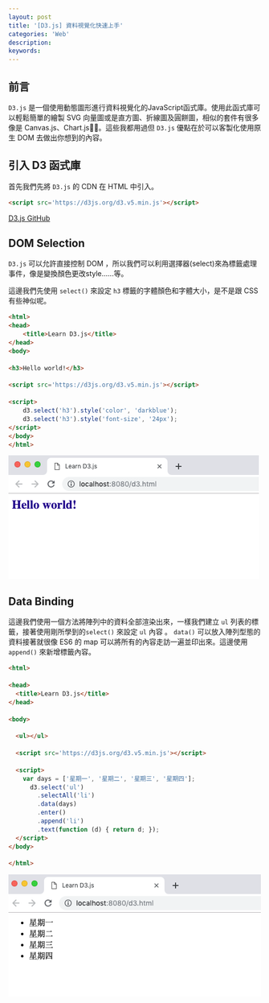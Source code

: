 ```yaml
---
layout: post
title: '[D3.js] 資料視覺化快速上手'
categories: 'Web'
description: 
keywords:
---
```


## 前言
`D3.js` 是一個使用動態圖形進行資料視覺化的JavaScript函式庫。使用此函式庫可以輕鬆簡單的繪製 SVG 向量圖或是直方圖、折線圖及圓餅圖，相似的套件有很多像是 Canvas.js、Chart.js。這些我都用過但 `D3.js` 優點在於可以客製化使用原生 DOM 去做出你想到的內容。

## 引入 D3 函式庫
首先我們先將 `D3.js` 的 CDN 在 HTML 中引入。

```html
<script src='https://d3js.org/d3.v5.min.js'></script>
```

[D3.js GitHub](https://github.com/d3/d3)


## DOM Selection
`D3.js` 可以允許直接控制 DOM ，所以我們可以利用選擇器(select)來為標籤處理事件，像是變換顏色更改style......等。

這邊我們先使用 `select()` 來設定 `h3` 標籤的字體顏色和字體大小，是不是跟 CSS 有些神似呢。

```html
<html>
<head>
    <title>Learn D3.js</title>
</head>
<body>

<h3>Hello world!</h3>

<script src='https://d3js.org/d3.v5.min.js'></script>

<script>
    d3.select('h3').style('color', 'darkblue');
    d3.select('h3').style('font-size', '24px');
</script>
</body>
</html>
```
![](../../../images/posts/web/2019/img20190403-1.png)

## Data Binding
這邊我們使用一個方法將陣列中的資料全部渲染出來，一樣我們建立 `ul` 列表的標籤，接著使用剛所學到的`select()` 來設定 `ul` 內容 。 `data()` 可以放入陣列型態的資料接著就很像 ES6 的 map 可以將所有的內容走訪一遍並印出來。這邊使用 `append()` 來新增標籤內容。

```html
<html>

<head>
  <title>Learn D3.js</title>
</head>

<body>

  <ul></ul>

  <script src='https://d3js.org/d3.v5.min.js'></script>

  <script>
    var days = ['星期一', '星期二', '星期三', '星期四'];
      d3.select('ul')
        .selectAll('li')
        .data(days)
        .enter()
        .append('li')
        .text(function (d) { return d; });
  </script>
</body>

</html>
```

![](../../../images/posts/web/2019/img20190403-2.png)
